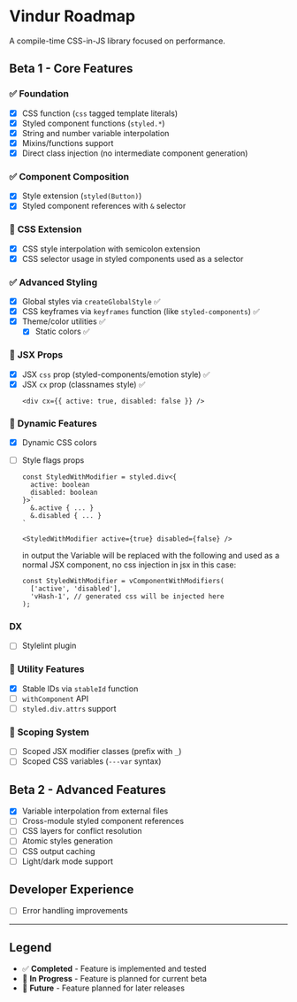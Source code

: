 # Vindur Roadmap

A compile-time CSS-in-JS library focused on performance.

## Beta 1 - Core Features

### ✅ **Foundation**

- [x] CSS function (`css` tagged template literals)
- [x] Styled component functions (`styled.*`)
- [x] String and number variable interpolation
- [x] Mixins/functions support
- [x] Direct class injection (no intermediate component generation)

### ✅ **Component Composition**

- [x] Style extension (`styled(Button)`)
- [x] Styled component references with `&` selector

### 🚧 **CSS Extension**

- [x] CSS style interpolation with semicolon extension
- [x] CSS selector usage in styled components used as a selector

### ✅ **Advanced Styling**

- [x] Global styles via `createGlobalStyle` ✅
- [x] CSS keyframes via `keyframes` function (like `styled-components`) ✅
- [x] Theme/color utilities ✅
  - [x] Static colors ✅

### 🚧 **JSX Props**

- [x] JSX `css` prop (styled-components/emotion style) ✅
- [x] JSX `cx` prop (classnames style) ✅
  ```tsx
  <div cx={{ active: true, disabled: false }} />
  ```

### 🚧 **Dynamic Features**

- [x] Dynamic CSS colors
- [ ] Style flags props

  ```tsx
  const StyledWithModifier = styled.div<{
    active: boolean
    disabled: boolean
  }>`
    &.active { ... }
    &.disabled { ... }
  `

  <StyledWithModifier active={true} disabled={false} />
  ```

  in output the Variable will be replaced with the following and used as a normal JSX component, no css injection in jsx in this case:

  ```tsx
  const StyledWithModifier = vComponentWithModifiers(
    ['active', 'disabled'],
    'vHash-1', // generated css will be injected here
  );
  ```

### DX

- [ ] Stylelint plugin

### 🚧 **Utility Features**

- [x] Stable IDs via `stableId` function
- [ ] `withComponent` API
- [ ] `styled.div.attrs` support

### 🚧 **Scoping System**

- [ ] Scoped JSX modifier classes (prefix with `_`)
- [ ] Scoped CSS variables (`---var` syntax)

## Beta 2 - Advanced Features

- [x] Variable interpolation from external files
- [ ] Cross-module styled component references
- [ ] CSS layers for conflict resolution
- [ ] Atomic styles generation
- [ ] CSS output caching
- [ ] Light/dark mode support

## Developer Experience

- [ ] Error handling improvements

---

## Legend

- ✅ **Completed** - Feature is implemented and tested
- 🚧 **In Progress** - Feature is planned for current beta
- 🔮 **Future** - Feature planned for later releases

